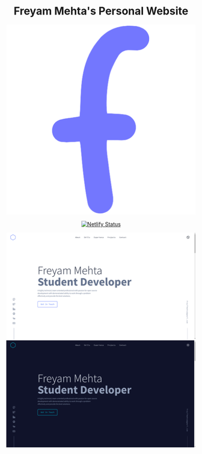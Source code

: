 <h1 align="center"> Freyam Mehta's Personal Website </h1>
<div align="center">

<img src="https://github.com/freyam/website/blob/master/static/images/banner/f-logo.png">

[![Netlify Status](https://api.netlify.com/api/v1/badges/5ed130dd-81aa-4139-9892-0467d40d82c1/deploy-status)](https://app.netlify.com/sites/freyam/deploys)

<img src="https://github.com/freyam/website/blob/master/static/images/banner/banner-light.png">
<img src="https://github.com/freyam/website/blob/master/static/images/banner/banner-dark.png">

</div>
